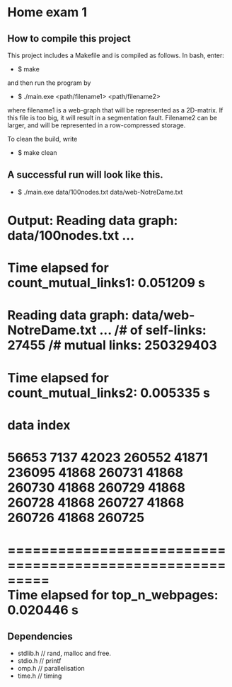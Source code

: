 # Home exam 1

## How to compile this project
This project includes a Makefile and is compiled as follows. In bash, enter:

  - $ make

and then run the program by
  - $ ./main.exe <path/filename1> <path/filename2>

where filename1 is a web-graph that will be represented as a 2D-matrix. If this file is too big, it will result in a segmentation fault. Filename2 can be larger, and will be represented in a row-compressed storage.

To clean the build, write

 - $ make clean

## A successful run will look like this.
- $ ./main.exe data/100nodes.txt data/web-NotreDame.txt

Output:
Reading data graph: data/100nodes.txt ...
=========================================================
Time elapsed for count_mutual_links1: 	 	  0.051209 s     
=========================================================
Reading data graph: data/web-NotreDame.txt ...
/# of self-links: 27455
/# mutual links: 250329403
=========================================================
Time elapsed for count_mutual_links2: 	 	  0.005335 s     
=========================================================

data	index
===============
56653	7137
42023	260552
41871	236095
41868	260731
41868	260730
41868	260729
41868	260728
41868	260727
41868	260726
41868	260725
===============
=========================================================  
Time elapsed for top_n_webpages: 	 	  0.020446 s       
=========================================================  



## Dependencies
 - stdlib.h // rand, malloc and free.
 - stdio.h  // printf
 - omp.h    // parallelisation
 - time.h   // timing
